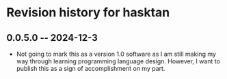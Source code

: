 # Revision history for hasktan

## 0.0.5.0 -- 2024-12-3

* Not going to mark this as a version 1.0 software as I am still making my way through learning programming language design. However, I want to publish this as a sign of accomplishment on my part.
